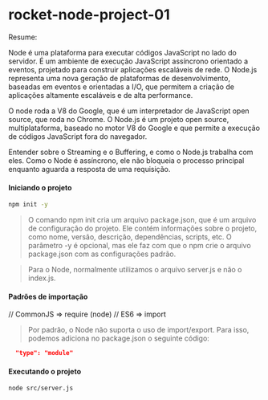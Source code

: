 # rocket-node-project-01


Resume:

Node é uma plataforma para executar códigos JavaScript no lado do servidor. É um ambiente de execução JavaScript assíncrono orientado a eventos, projetado para construir aplicações escaláveis de rede. O Node.js representa uma nova geração de plataformas de desenvolvimento, baseadas em eventos e orientadas a I/O, que permitem a criação de aplicações altamente escaláveis e de alta performance.

O node roda a V8 do Google, que é um interpretador de JavaScript open source, que roda no Chrome. O Node.js é um projeto open source, multiplataforma, baseado no motor V8 do Google e que permite a execução de códigos JavaScript fora do navegador.

Entender sobre o Streaming e o Buffering, e como o Node.js trabalha com eles. Como o Node é assíncrono, ele não bloqueia o processo principal enquanto aguarda a resposta de uma requisição. 


#### Iniciando o projeto

```bash
npm init -y
```

> O comando npm init cria um arquivo package.json, que é um arquivo de configuração do projeto. Ele contém informações sobre o projeto, como nome, versão, descrição, dependências, scripts, etc. O parâmetro -y é opcional, mas ele faz com que o npm crie o arquivo package.json com as configurações padrão.

> Para o Node, normalmente utilizamos o arquivo server.js e não o index.js. 

#### Padrões de importação

// CommonJS => require (node)
// ES6 => import 

> Por padrão, o Node não suporta o uso de import/export. Para isso, podemos adiciona no package.json o seguinte código:

```json
  "type": "module"
```


#### Executando o projeto

```bash
node src/server.js
```

